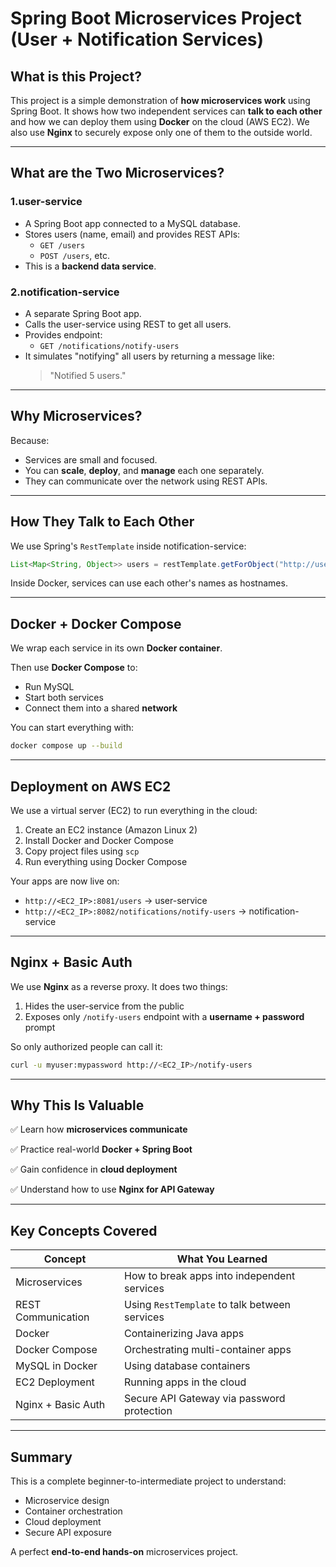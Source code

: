 # Spring Boot Microservices Project (User + Notification Services)

## What is this Project?

This project is a simple demonstration of **how microservices work** using Spring Boot. It shows how two independent services can **talk to each other** and how we can deploy them using **Docker** on the cloud (AWS EC2). We also use **Nginx** to securely expose only one of them to the outside world.

---

## What are the Two Microservices?

### 1.user-service
- A Spring Boot app connected to a MySQL database.
- Stores users (name, email) and provides REST APIs:
  - `GET /users`
  - `POST /users`, etc.
- This is a **backend data service**.

### 2.notification-service
- A separate Spring Boot app.
- Calls the user-service using REST to get all users.
- Provides endpoint:
  - `GET /notifications/notify-users`
- It simulates "notifying" all users by returning a message like:
  > "Notified 5 users."

---

## Why Microservices?

Because:
- Services are small and focused.
- You can **scale**, **deploy**, and **manage** each one separately.
- They can communicate over the network using REST APIs.

---

## How They Talk to Each Other

We use Spring's `RestTemplate` inside notification-service:

```java
List<Map<String, Object>> users = restTemplate.getForObject("http://user-service:8080/users", List.class);
```

Inside Docker, services can use each other's names as hostnames.

---

## Docker + Docker Compose

We wrap each service in its own **Docker container**.

Then use **Docker Compose** to:
- Run MySQL
- Start both services
- Connect them into a shared **network**

You can start everything with:

```bash
docker compose up --build
```

---

## Deployment on AWS EC2

We use a virtual server (EC2) to run everything in the cloud:

1. Create an EC2 instance (Amazon Linux 2)
2. Install Docker and Docker Compose
3. Copy project files using `scp`
4. Run everything using Docker Compose

Your apps are now live on:
- `http://<EC2_IP>:8081/users` → user-service
- `http://<EC2_IP>:8082/notifications/notify-users` → notification-service

---

## Nginx + Basic Auth

We use **Nginx** as a reverse proxy. It does two things:
1. Hides the user-service from the public
2. Exposes only `/notify-users` endpoint with a **username + password** prompt

So only authorized people can call it:
```bash
curl -u myuser:mypassword http://<EC2_IP>/notify-users
```

---

## Why This Is Valuable

✅ Learn how **microservices communicate**

✅ Practice real-world **Docker + Spring Boot**

✅ Gain confidence in **cloud deployment**

✅ Understand how to use **Nginx for API Gateway**

---

## Key Concepts Covered

| Concept                     | What You Learned                                            |
|----------------------------|-------------------------------------------------------------|
| Microservices              | How to break apps into independent services                |
| REST Communication         | Using `RestTemplate` to talk between services              |
| Docker                     | Containerizing Java apps                                   |
| Docker Compose             | Orchestrating multi-container apps                         |
| MySQL in Docker            | Using database containers                                  |
| EC2 Deployment             | Running apps in the cloud                                  |
| Nginx + Basic Auth         | Secure API Gateway via password protection                 |

---

## Summary

This is a complete beginner-to-intermediate project to understand:
- Microservice design
- Container orchestration
- Cloud deployment
- Secure API exposure

A perfect **end-to-end hands-on** microservices project.
